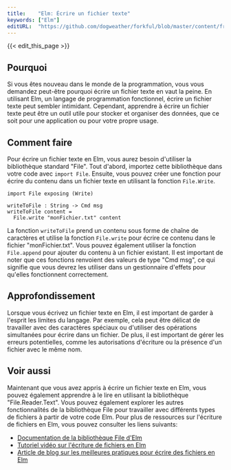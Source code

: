 ```yaml
---
title:    "Elm: Écrire un fichier texte"
keywords: ["Elm"]
editURL:  "https://github.com/dogweather/forkful/blob/master/content/fr/elm/writing-a-text-file.md"
---
```


{{< edit_this_page >}}

## Pourquoi

Si vous êtes nouveau dans le monde de la programmation, vous vous demandez peut-être pourquoi écrire un fichier texte en vaut la peine. En utilisant Elm, un langage de programmation fonctionnel, écrire un fichier texte peut sembler intimidant. Cependant, apprendre à écrire un fichier texte peut être un outil utile pour stocker et organiser des données, que ce soit pour une application ou pour votre propre usage.

## Comment faire

Pour écrire un fichier texte en Elm, vous aurez besoin d'utiliser la bibliothèque standard "File". Tout d'abord, importez cette bibliothèque dans votre code avec `import File`. Ensuite, vous pouvez créer une fonction pour écrire du contenu dans un fichier texte en utilisant la fonction `File.Write`.

```
import File exposing (Write)

writeToFile : String -> Cmd msg
writeToFile content =
  File.write "monFichier.txt" content
```

La fonction `writeToFile` prend un contenu sous forme de chaîne de caractères et utilise la fonction `File.write` pour écrire ce contenu dans le fichier "monFichier.txt". Vous pouvez également utiliser la fonction `File.append` pour ajouter du contenu à un fichier existant. Il est important de noter que ces fonctions renvoient des valeurs de type "Cmd msg", ce qui signifie que vous devrez les utiliser dans un gestionnaire d'effets pour qu'elles fonctionnent correctement.

## Approfondissement

Lorsque vous écrivez un fichier texte en Elm, il est important de garder à l'esprit les limites du langage. Par exemple, cela peut être délicat de travailler avec des caractères spéciaux ou d'utiliser des opérations simultanées pour écrire dans un fichier. De plus, il est important de gérer les erreurs potentielles, comme les autorisations d'écriture ou la présence d'un fichier avec le même nom.

## Voir aussi

Maintenant que vous avez appris à écrire un fichier texte en Elm, vous pouvez également apprendre à le lire en utilisant la bibliothèque "File.Reader.Text". Vous pouvez également explorer les autres fonctionnalités de la bibliothèque File pour travailler avec différents types de fichiers à partir de votre code Elm. Pour plus de ressources sur l'écriture de fichiers en Elm, vous pouvez consulter les liens suivants:

- [Documentation de la bibliothèque File d'Elm](https://package.elm-lang.org/packages/elm/file/latest/File)
- [Tutoriel vidéo sur l'écriture de fichiers en Elm](https://www.youtube.com/watch?v=AEfxwtTSQds)
- [Article de blog sur les meilleures pratiques pour écrire des fichiers en Elm](https://sporto.github.io/blog/2018/07/17/writing-files-in-elm.html)